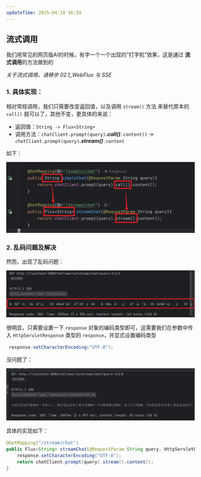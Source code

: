 ```yaml
---
updateTime: 2025-04-19 16:59
---
```

## 流式调用  

我们用常见的网页版AI的时候，有字一个一个出现的“打字机”效果，这是通过 **流式调用**的方法做到的  

*关于流式调用，请移步 02.1_WebFlux 与 SSE*

### 1. 具体实现：

相对常规调用，我们只需要改变返回值，以及调用  `stream()` 方法 来替代原本的 `call()` 就可以了，其他不变，更具体的来说：

- 返回值：`String -> Flux<String>`  
- 调用方法：`chatClient.prompt(query)`***.call()***`.content()` -> `chatClient.prompt(query)`***.stream()***`.content`   

如下：  

![image-20250419163518369](./02_流式调用.assets/image-20250419163518369.png)  

  

### 2. 乱码问题及解决  

然而，出现了乱码问题：

![image-20250419163602014](./02_流式调用.assets/image-20250419163602014.png)  



很明显，只需要设置一下 `response` 对象的编码类型即可，这需要我们在参数中传入 `HttpServletResponse` 类型的 `response`，并显式设置编码类型

```java
 response.setCharacterEncoding("UTF-8");
```



没问题了：

![image-20250419165301060](./02_流式调用.assets/image-20250419165301060.png)  

具体的实现如下：

```java  
@GetMapping("/stream/chat")
public Flux<String> streamChat(@RequestParam String query, HttpServletResponse response){
    response.setCharacterEncoding("UTF-8");
    return chatClient.prompt(query).stream().content();
}
```




